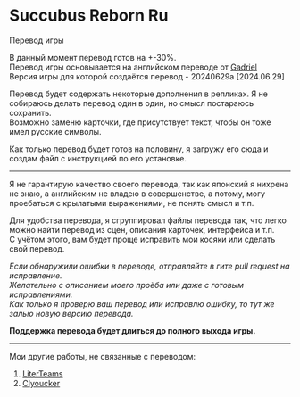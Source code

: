# Succubus Reborn Ru
Перевод игры </br>

В данный момент перевод готов на +-30%. </br>
Перевод игры основывается на английском переводе от [Gadriel](https://f95zone.to/members/gadriel.331853/) </br>
Версия игры для которой создаётся перевод - 20240629a [2024.06.29] </br>

Перевод будет содержать некоторые дополнения в репликах. Я не собираюсь делать перевод один в один, но смысл постараюсь сохранить. </br>
Возможно заменю карточки, где присутствует текст, чтобы он тоже имел русские символы. </br>

Как только перевод будет готов на половину, я загружу его сюда и создам файл с инструкцией по его установке.

---

Я не гарантирую качество своего перевода, так как японский я нихрена не знаю, а английским не владею в совершенстве, а потому, могу проебаться с крылатыми выражениями, не понять смысл и т.п.

Для удобства перевода, я сгруппировал файлы перевода так, что легко можно найти перевод из сцен, описания карточек, интерфейса и т.п. </br>
С учётом этого, вам будет проще исправить мои косяки или сделать свой перевод.

*Если обнаружили ошибки в переводе, отправляйте в гите pull request на исправление.* </br>
*Желательно с описанием моего проёба или даже с готовым исправлениями.* </br>
*Как только я проверю ваш перевод или исправлю ошибку, то тут же залью новую версию перевода.*

**Поддержка перевода будет длиться до полного выхода игры.**

---

Мои другие работы, не связанные с переводом:
1. [LiterTeams](https://github.com/LiterTeams)
2. [Clyoucker](https://github.com/Clyoucker)